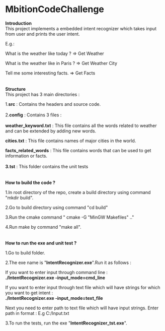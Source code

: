 # MbitionCodeChallenge

**Introduction**
<br>
This project implements a embedded intent recognizer which takes input from user and prints the user intent.

E.g.:

What is the weather like today ? => Get Weather

What is the weather like in Paris ? => Get Weather City

Tell me some interesting facts. => Get Facts
<br>
<br>
<br>
**Structure**
<br>
This project has 3 main directories :

1.**src** : Contains the headers and source code.
<br>
<br>
2.**config** : Contains 3 files :
<br>
<br>
**weather_keyword.txt** : This file contains all the words related to weather and can be extended by adding new words.

**cities.txt** : This file contains names of major cities in the world.

**facts_related_words** : This file contains words that can be used to get information or facts.
<br>
<br>
**3.tst** : This folder contains the unit tests
<br>
<br>
<br>
**How to build the code ?**

1.In root directory of the repo, create a build directory using command "mkdir build".

2.Go to build directory using command "cd build"

3.Run the cmake command " cmake -G "MinGW Makefiles" .."

4.Run make by command "make all".
<br>
<br>
<br>
**How to run the exe and unit test ?**

1.Go to build folder.

2.The exe name is "**IntentRecognizer.exe**".Run it as follows :

If you want to enter input through command line :
<br>
**./IntentRecognizer.exe -input_mode=cmd_line**

If you want to enter input through text file which will have strings for which you want to get intent :
<br>
**./IntentRecognizer.exe -input_mode=text_file**

Next you need to enter path to text file which will have input strings.
Enter path in format : E.g C:/Input.txt

3.To run the tests, run the exe "**IntentRecognizer_tst.exe**".
